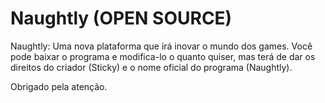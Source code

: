 # Naughtly (OPEN SOURCE)
Naughtly: Uma nova plataforma que irá inovar o mundo dos games.
Você pode baixar o programa e modifica-lo o quanto quiser, mas
terá de dar os direitos do criador (Sticky) e o nome oficial do
programa (Naughtly).

Obrigado pela atenção.
